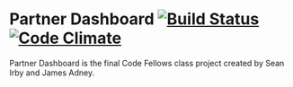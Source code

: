 # Partner Dashboard [![Build Status](https://travis-ci.org/seanirby/partner_dashboard.png?branch=master)](https://travis-ci.org/seanirby/partner_dashboard) [![Code Climate](https://codeclimate.com/github/seanirby/partner_dashboard.png)](https://codeclimate.com/github/seanirby/partner_dashboard)

Partner Dashboard is the final Code Fellows class project created by Sean Irby and James Adney.
